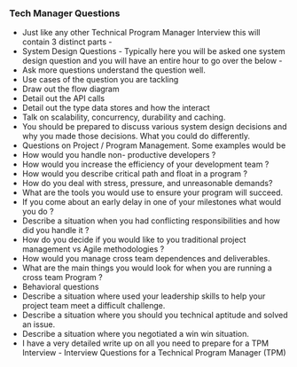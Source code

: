 ### Tech Manager Questions 
- Just like any other Technical Program Manager Interview this will contain 3 distinct parts -
- System Design Questions - Typically here you will be asked one system design question and you will have an entire hour to go over the below -
- Ask more questions understand the question well.
- Use cases of the question you are tackling
- Draw out the flow diagram
- Detail out the API calls
- Detail out the type data stores and how the interact
- Talk on scalability, concurrency, durability and caching.
- You should be prepared to discuss various system design decisions and why you made those decisions. What you could do differently.
- Questions on Project / Program Management. Some examples would be
- How would you handle non- productive developers ?
- How would you increase the efficiency of your development team ?
- How would you describe critical path and float in a program ?
- How do you deal with stress, pressure, and unreasonable demands?
- What are the tools you would use to ensure your program will succeed.
- If you come about an early delay in one of your milestones what would you do ?
- Describe a situation when you had conflicting responsibilities and how did you handle it ?
- How do you decide if you would like to you traditional project management vs Agile methodologies ?
- How would you manage cross team dependences and deliverables.
- What are the main things you would look for when you are running a cross team Program ?
- Behavioral questions
- Describe a situation where used your leadership skills to help your project team meet a difficult challenge.
- Describe a situation where you should you technical aptitude and solved an issue.
- Describe a situation where you negotiated a win win situation.
- I have a very detailed write up on all you need to prepare for a TPM Interview - Interview Questions for a Technical Program Manager (TPM)
